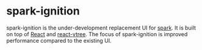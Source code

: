 # spark-ignition

spark-ignition is the under-development replacement UI for [spark](https://spark.lucko.me). It is built on top of
[React](https://reactjs.org) and [react-vtree](https://github.com/Lodin/react-vtree). The focus of spark-ignition
is improved performance compared to the existing UI.